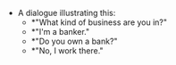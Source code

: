 - A dialogue illustrating this:
	- *"What kind of business are you in?"
	- *"I'm a banker."
	- *"Do you own a bank?"
	- *"No, I work there."